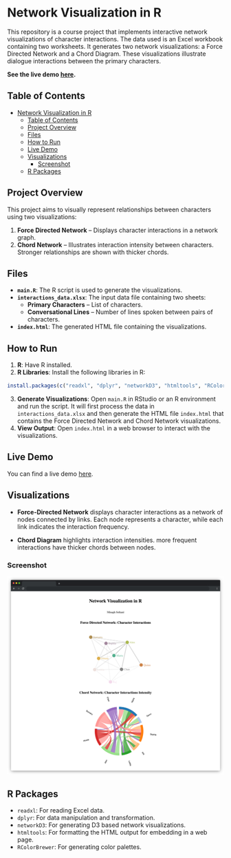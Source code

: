 # Network Visualization in R

This repository is a course project that implements interactive network visualizations of character interactions. The data used is an Excel workbook containing two worksheets. It generates two network visualizations: a Force Directed Network and a Chord Diagram. These visualizations illustrate dialogue interactions between the primary characters.

**See the live demo [here](https://misaghsoltani.github.io/Network-Visualization-in-R/).**

## Table of Contents

- [Network Visualization in R](#network-visualization-in-r)
  - [Table of Contents](#table-of-contents)
  - [Project Overview](#project-overview)
  - [Files](#files)
  - [How to Run](#how-to-run)
  - [Live Demo](#live-demo)
  - [Visualizations](#visualizations)
    - [Screenshot](#screenshot)
  - [R Packages](#r-packages)

## Project Overview

This project aims to visually represent relationships between characters using two visualizations:

1. **Force Directed Network** – Displays character interactions in a network graph.
2. **Chord Network** – Illustrates interaction intensity between characters. Stronger relationships are shown with thicker chords.

## Files

- **`main.R`**: The R script is used to generate the visualizations.
- **`interactions_data.xlsx`**: The input data file containing two sheets:
  - **Primary Characters** – List of characters.
  - **Conversational Lines** – Number of lines spoken between pairs of characters.
- **`index.html`**: The generated HTML file containing the visualizations.

## How to Run

1. **R**: Have R installed.
2. **R Libraries**: Install the following libraries in R:

```R
install.packages(c("readxl", "dplyr", "networkD3", "htmltools", "RColorBrewer"))
```

3. **Generate Visualizations**: Open `main.R` in RStudio or an R environment and run the script. It will first process the data in `interactions_data.xlsx` and then generate the HTML file `index.html` that contains the Force Directed Network and Chord Network visualizations.
4. **View Output**: Open `index.html` in a web browser to interact with the visualizations.

## Live Demo

You can find a live demo [here](https://misaghsoltani.github.io/Network-Visualization-in-R/).

## Visualizations

- **Force-Directed Network** displays character interactions as a network of nodes connected by links. Each node represents a character, while each link indicates the interaction frequency.

- **Chord Diagram** highlights interaction intensities. more frequent interactions have thicker chords between nodes.

### Screenshot

![Screenshot](images/screenshot.png)

## R Packages

- `readxl`: For reading Excel data.
- `dplyr`: For data manipulation and transformation.
- `networkD3`: For generating D3 based network visualizations.
- `htmltools`: For formatting the HTML output for embedding in a web page.
- `RColorBrewer`: For generating color palettes.
